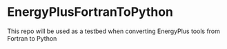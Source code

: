 # EnergyPlusFortranToPython
This repo will be used as a testbed when converting EnergyPlus tools from Fortran to Python
